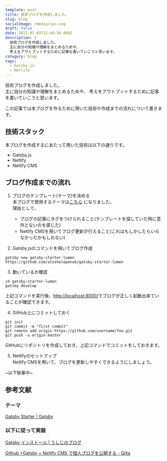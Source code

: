 ```yaml
---
template: post
title: 技術ブログを作成しました。
slug: blog
socialImage: /media/cpu.svg
draft: false
date: 2021-07-03T12:44:54.899Z
description: |-
  技術ブログを作成しました。
  主に自分の知識や理解をまとめるためや、
  考えをアウトプットするために記事を書いていこうと思います。
category: blog
tags:
  - Gatsby.js
  - Netlify
---
```

技術ブログを作成しました。  
主に自分の知識や理解をまとめるためや、
考えをアウトプットするために記事を書いていこうと思います。

この記事では本ブログを作るために用いた技術や作成までの流れについて書きます。

## 技術スタック
本ブログを作成するにあたって用いた技術は以下の通りです。
* Gatsby.js
* Netlify
* Netlify CMS

## ブログ作成までの流れ
1. ブログのテンプレート(テーマ)を決める  
本ブログで使用するテーマは[こちら](https://www.gatsbyjs.com/starters/alxshelepenok/gatsby-starter-lumen/)
になりました。  
理由として、
   * ブログの記事にタグをつけられること(テンプレートを探していた時に意外とないのを感じた)
   * Netlify CMSを用いてブログ更新が行えること(これはもしかしたらいらなかったかもしれない)

2. Gatsby.jsのコマンドを用いてブログ作成  
```
gatsby new gatsby-starter-lumen https://github.com/alxshelepenok/gatsby-starter-lumen
```
3. 動いているか確認  
```
cd gatsby-starter-lumen
gatsby develop
```  
上記コマンドを実行後、[http://localhost:8000/](http://localhost:8000/)でブログが正しく起動出来ていることが確認できます。

4. GitHub上にコミットしておく
```
git init
git commit -m "first commit"
git remote add origin https://github.com/username/foo.git
git push -u origin master
```
GitHubにリポジトリを作成しておき、上記コマンドでコミットをしておきます。

5. Netlifyのセットアップ  
Netlify CMSを用いて、ブログを更新しやすくできるようにしましょう。

~以下執筆中~

## 参考文献

### テーマ
[Gatsby Starter | Gatsby](https://www.gatsbyjs.com/starters/alxshelepenok/gatsby-starter-lumen/)

### 以下に従って実装
[Gatsby インストール | うしじのブログ](https://www.ushiji.online/gatsby-install)

[Github +Gatsby + Netlify CMS で個人ブログを公開する - Qiita](https://qiita.com/Kento75/items/7316dd5b7a8014d6c178)
